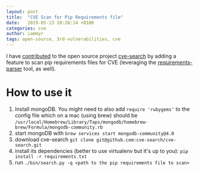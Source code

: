 ```yaml
---
layout: post
title:  "CVE Scan for Pip Requirements file"
date:   2019-05-13 10:26:14 +0100
categories: cve
author: iammyr
tags: open-source, 3rd-vulnerabilities, cve
---
```


I have [contributed](https://github.com/cve-search/cve-search/pull/341) to the open source project [cve-search](https://github.com/cve-search/cve-search/pulls) by adding a 
feature to scan pip requirements files for CVE (leveraging the [requirements-parser](https://pypi.org/project/requirements-parser/) tool, as well).

# How to use it

1. Install mongoDB. You might need to also add `require 'rubygems'` to the config file which on a mac (using brew) 
should be `/usr/local/Homebrew/Library/Taps/mongodb/homebrew-brew/Formula/mongodb-community.rb`
2. start mongoDB with `brew services start mongodb-community@4.0`
3. download cve-search `git clone git@github.com:cve-search/cve-search.git`
4. install its dependencies (better to use virtualenv but it's up to you): `pip install -r requirements.txt`
5. run `./bin/search.py -q <path to the pip requirements file to scan>` 
